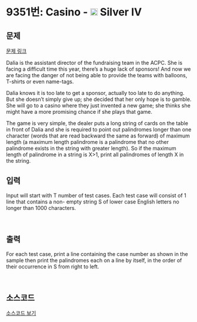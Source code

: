 # 9351번: Casino - <img src="https://static.solved.ac/tier_small/7.svg" style="height:20px" /> Silver IV

<!-- performance -->

<!-- 문제 제출 후 깃허브에 푸시를 했을 때 제출한 코드의 성능이 입력될 공간입니다.-->

<!-- end -->

## 문제

[문제 링크](https://boj.kr/9351)


<p>Dalia is the assistant director of the fundraising team in the ACPC. She is facing a difficult time this year, there’s a huge lack of sponsors! And now we are facing the danger of not being able to provide the teams with balloons, T-shirts or even name-tags.</p>

<p>Dalia knows it is too late to get a sponsor, actually too late to do anything. But she doesn’t simply give up; she decided that her only hope is to gamble. She will go to a casino where they just invented a new game; she thinks she might have a more promising chance if she plays that game.</p>

<p>The game is very simple, the dealer puts a long string of cards on the table in front of Dalia and she is required to point out palindromes longer than one character (words that are read backward the same as forward) of maximum length (a maximum length palindrome is a palindrome that no other palindrome exists in the string with greater length). So if the maximum length of palindrome in a string is X&gt;1, print all palindromes of length X in the string.</p>



## 입력


<p>Input will start with T number of test cases. Each test case will consist of 1 line that contains a non- empty string S of lower case English letters no longer than 1000 characters.</p>

<p>&nbsp;</p>



## 출력


<p>For each test case, print a line containing the case number as shown in the sample then print the palindromes each on a line by itself, in the order of their occurrence in S from right to left.</p>

<p>&nbsp;</p>



## 소스코드

[소스코드 보기](Casino.cpp)